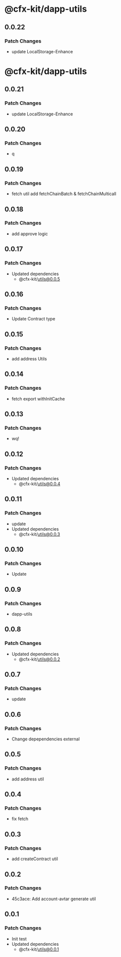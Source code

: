 # @cfx-kit/dapp-utils

## 0.0.22

### Patch Changes

- update LocalStorage-Enhance

# @cfx-kit/dapp-utils

## 0.0.21

### Patch Changes

- update LocalStorage-Enhance

## 0.0.20

### Patch Changes

- q

## 0.0.19

### Patch Changes

- fetch util add fetchChainBatch & fetchChainMulticall

## 0.0.18

### Patch Changes

- add approve logic

## 0.0.17

### Patch Changes

- Updated dependencies
  - @cfx-kit/utils@0.0.5

## 0.0.16

### Patch Changes

- Update Contract type

## 0.0.15

### Patch Changes

- add address Utils

## 0.0.14

### Patch Changes

- fetch export withInitCache

## 0.0.13

### Patch Changes

- wq!

## 0.0.12

### Patch Changes

- Updated dependencies
  - @cfx-kit/utils@0.0.4

## 0.0.11

### Patch Changes

- update
- Updated dependencies
  - @cfx-kit/utils@0.0.3

## 0.0.10

### Patch Changes

- Update

## 0.0.9

### Patch Changes

- dapp-utils

## 0.0.8

### Patch Changes

- Updated dependencies
  - @cfx-kit/utils@0.0.2

## 0.0.7

### Patch Changes

- update

## 0.0.6

### Patch Changes

- Change depependencies external

## 0.0.5

### Patch Changes

- add address util

## 0.0.4

### Patch Changes

- fix fetch

## 0.0.3

### Patch Changes

- add createContract util

## 0.0.2

### Patch Changes

- 45c3ace: Add account-avtar generate util

## 0.0.1

### Patch Changes

- Init test
- Updated dependencies
  - @cfx-kit/utils@0.0.1
